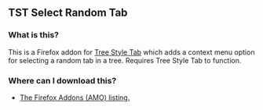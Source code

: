 ## TST Select Random Tab

### What is this?

This is a Firefox addon for [Tree Style Tab](https://addons.mozilla.org/en-US/firefox/addon/tree-style-tab/) which adds a context menu option for selecting a random tab in a tree. Requires Tree Style Tab to function.

### Where can I download this?

- [The Firefox Addons (AMO) listing.](https://addons.mozilla.org/en-US/firefox/addon/hls-stream-detector/)